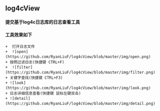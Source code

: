 ## log4cView
 #### 提交基于log4c日志库的日志查看工具
 #### 工具效果如下
    +  打开日志文件 
    +  ![open](https://github.com/RyanLiuF/log4cView/blob/master/img/open.png)
    + 按照过滤日志(快捷键 CTRL+F) 
    +  ![filter](https://github.com/RyanLiuF/log4cView/blob/master/img/filter.png)
    + 关键字查找(快捷键 CTRL+F3)   
    + ![look](https://github.com/RyanLiuF/log4cView/blob/master/img/look.png)
    + 日志详细信息查看(快捷键 鼠标左键双击) 
    + ![detail](https://github.com/RyanLiuF/log4cView/blob/master/img/detail.png)
